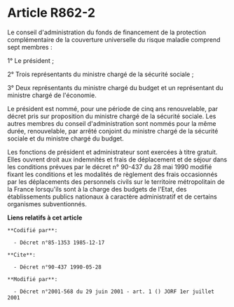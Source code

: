 # Article R862-2

Le conseil d'administration du fonds de financement de la protection complémentaire de la couverture universelle du risque
maladie comprend sept membres :

1° Le président ;

2° Trois représentants du ministre chargé de la sécurité sociale ;

3° Deux représentants du ministre chargé du budget et un représentant du ministre chargé de l'économie.

Le président est nommé, pour une période de cinq ans renouvelable, par décret pris sur proposition du ministre chargé de la
sécurité sociale. Les autres membres du conseil d'administration sont nommés pour la même durée, renouvelable, par arrêté
conjoint du ministre chargé de la sécurité sociale et du ministre chargé du budget.

Les fonctions de président et administrateur sont exercées à titre gratuit. Elles ouvrent droit aux indemnités et frais de
déplacement et de séjour dans les conditions prévues par le décret n° 90-437 du 28 mai 1990 modifié fixant les conditions et
les modalités de règlement des frais occasionnés par les déplacements des personnels civils sur le territoire métropolitain
de la France lorsqu'ils sont à la charge des budgets de l'Etat, des établissements publics nationaux à caractère
administratif et de certains organismes subventionnés.

**Liens relatifs à cet article**

	**Codifié par**:

	  - Décret n°85-1353 1985-12-17

	**Cite**:

	  - Décret n°90-437 1990-05-28

	**Modifié par**:

	  - Décret n°2001-568 du 29 juin 2001 - art. 1 () JORF 1er juillet 2001

